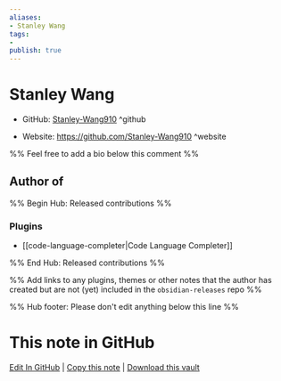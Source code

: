 ```yaml
---
aliases:
- Stanley Wang
tags:
- 
publish: true
---
```


# Stanley Wang

- GitHub: [Stanley-Wang910](https://github.com/Stanley-Wang910/) ^github
<!-- - Discord: `@` ^discord-->
- Website: <https://github.com/Stanley-Wang910> ^website
<!-- - [[Publish sites|Publish site]]: <https://> ^publish-->

%% Feel free to add a bio below this comment %%


## Author of

%% Begin Hub: Released contributions %%
### Plugins
- [[code-language-completer|Code Language Completer]]

%% End Hub: Released contributions %%

%% Add links to any plugins, themes or other notes that the author has created but are not (yet) included in the `obsidian-releases` repo %%

<!--
### Unlisted plugins
-->

<!--
### Others
-->

<!--
## Sponsor this author
-->

<!-- - [[GitHub sponsors]]: [Sponsor @Stanley-Wang910 on GitHub Sponsors](https://github.com/sponsors/Stanley-Wang910) ^github-sponsor-->
<!-- - [[Buy me a coffee]]: <https://> ^buy-me-a-coffee-->
<!-- - [[PayPal]]: <https://> ^paypal-->
<!-- - [[Patreon]]: <https://> ^patreon-->

<!--
## Follow this author
-->

<!-- - [[YouTube Channels|On YouTube]]: <https://> ^youtube-->
<!-- - Twitter: <https://> ^twitter-->
<!-- - ... -->

%% Hub footer: Please don't edit anything below this line %%

# This note in GitHub

<span class="git-footer">[Edit In GitHub](https://github.dev/obsidian-community/obsidian-hub/blob/main/01%20-%20Community/People/Stanley-Wang910.md "git-hub-edit-note") | [Copy this note](https://raw.githubusercontent.com/obsidian-community/obsidian-hub/main/01%20-%20Community/People/Stanley-Wang910.md "git-hub-copy-note") | [Download this vault](https://github.com/obsidian-community/obsidian-hub/archive/refs/heads/main.zip "git-hub-download-vault") </span>
